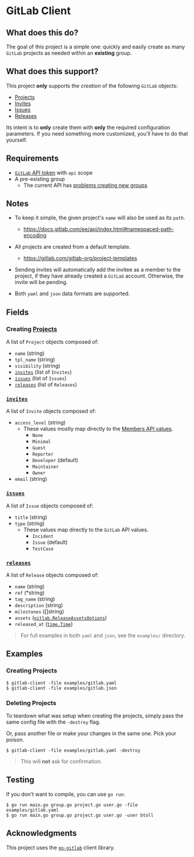 # GitLab Client

## What does this do?

The goal of this project is a simple one: quickly and easily create as many `GitLab` projects as needed within an **existing** group.

## What does this support?

This project **only** supports the *creation* of the following `GitLab` objects:

- [Projects]
- [Invites]
- [Issues]
- [Releases]

Its intent is to **only** create them with **only** the required configuration parameters.  If you need something more customized, you'll have to do that yourself.

## Requirements

- [`GitLab` API token] with `api` scope
- A pre-existing group
    + The current API has [problems creating new groups]

## Notes

- To keep it simple, the given project's `name` will also be used as its `path`.
    + https://docs.gitlab.com/ee/api/index.html#namespaced-path-encoding

- All projects are created from a default template.
    + https://gitlab.com/gitlab-org/project-templates

- Sending invites will automatically add the invitee as a member to the project, if they have already created a `GitLab` account.  Otherwise, the invite will be pending.

- Both `yaml` and `json` data formats are supported.

## Fields

### Creating [Projects]

A list of `Project` objects composed of:

- `name` (string)
- `tpl_name` (string)
- `visibility` (string)
- [`invites`](#invites) (list of `Invites`)
- [`issues`](#issues) (list of `Issues`)
- [`releases`](#releases) (list of `Releases`)

### [`invites`]

A list of `Invite` objects composed of:

- `access_level` (string)
    + These values mostly map directly to the [Members API values].
        - `None`
        - `Minimal`
        - `Guest`
        - `Reporter`
        - `Developer` (default)
        - `Maintainer`
        - `Owner`
- `email` (string)

### [`issues`]

A list of `Issue` objects composed of:

- `title` (string)
- `type` (string)
    + These values map directly to the `GitLab` API values.
        - `Incident`
        - `Issue` (default)
        - `TestCase`

### [`releases`]

A list of `Release` objects composed of:

- `name` (string)
- `ref` (\*string)
- `tag_name` (string)
- `description` (string)
- `milestones` ([]string)
- `assets` ([`gitlab.ReleaseAssetsOptions`])
- `released_at` ([`time.Time`])

> For full examples in both `yaml` and `json`, see the `examples/` directory.

## Examples

### Creating Projects

```
$ gitlab-client -file examples/gitlab.yaml
$ gitlab-client -file examples/gitlab.json
```

### Deleting Projects

To teardown what was setup when creating the projects, simply pass the same config file with the `-destroy` flag.

Or, pass another file or make your changes in the same one.  Pick your poison.

```
$ gitlab-client -file examples/gitlab.yaml -destroy
```

> This will **not** ask for confirmation.

## Testing

If you don't want to compile, you can use `go run`:

```
$ go run main.go group.go project.go user.go -file examples/gitlab.yaml
$ go run main.go group.go project.go user.go -user btoll
```

## Acknowledgments

This project uses the [`go-gitlab`] client library.

[Projects]: https://docs.gitlab.com/ee/api/projects.html
[Invites]: https://docs.gitlab.com/ee/api/invitations.html
[`invites`]: https://docs.gitlab.com/ee/api/invitations.html
[Issues]: https://docs.gitlab.com/ee/api/issues.html
[`issues`]: https://docs.gitlab.com/ee/api/issues.html
[Releases]: https://docs.gitlab.com/ee/api/releases/
[`releases`]: https://docs.gitlab.com/ee/api/releases/
[`GitLab` API token]: https://docs.gitlab.com/ee/security/token_overview.html
[problems creating new groups]: https://gitlab.com/gitlab-org/gitlab/-/issues/244345
[Members API values]: https://docs.gitlab.com/ee/development/permissions.html#members
[`go-gitlab`]: https://github.com/xanzy/go-gitlab
[`gitlab.ReleaseAssetsOptions`]: https://pkg.go.dev/github.com/xanzy/go-gitlab#ReleaseAssetsOptions
[`time.Time`]: https://pkg.go.dev/time#Time

